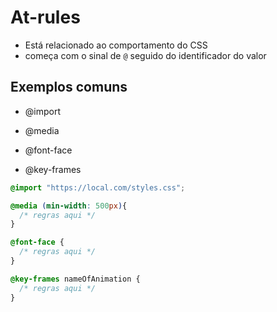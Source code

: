 # At-rules

* Está relacionado ao comportamento do CSS
* começa com o sinal de `@` seguido do identificador do valor

## Exemplos comuns


- @import  <!-- incluir um CSS externo -->

- @media  <!-- regras condicionais para dispositivos -->

- @font-face  <!-- fontes externas -->

- @key-frames <!-- Animation -->

```css
@import "https://local.com/styles.css";

@media (min-width: 500px){
  /* regras aqui */
}

@font-face {
  /* regras aqui */
}

@key-frames nameOfAnimation {
  /* regras aqui */
}

```
